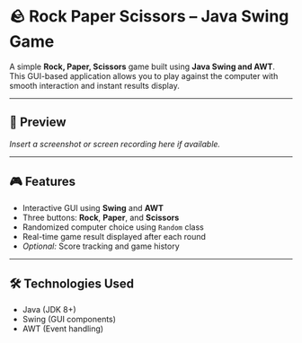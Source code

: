 # 🪨 Rock Paper Scissors – Java Swing Game

A simple **Rock, Paper, Scissors** game built using **Java Swing and AWT**. This GUI-based application allows you to play against the computer with smooth interaction and instant results display.

---

## 📸 Preview

*Insert a screenshot or screen recording here if available.*

---

## 🎮 Features

- Interactive GUI using **Swing** and **AWT**
- Three buttons: **Rock**, **Paper**, and **Scissors**
- Randomized computer choice using `Random` class
- Real-time game result displayed after each round
- *Optional:* Score tracking and game history

---

## 🛠️ Technologies Used

- Java (JDK 8+)
- Swing (GUI components)
- AWT (Event handling)



